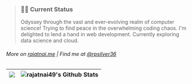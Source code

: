 <blockquote >
  <h3>  🧑‍💻  Current Status</h3>
  <p>Odyssey through the vast and ever-evolving realm of computer science! Trying to find peace in the overwhelming coding chaos. I'm delighted to lend a hand in web development. Currently exploring data science and cloud.</p>
</blockquote>
<h6>More on <a href="https://rajatnai.me/">rajatnai.me</a> | Find me at <a href="https://twitter.com/rpsilver36">@rpsilver36</a></h6>

| <img src ="https://github-readme-streak-stats.herokuapp.com?user=rajatnai49&theme=monokai-metallian&hide_border=true">  | <img alt="rajatnai49's Github Stats" src="https://denvercoder1-github-readme-stats.vercel.app/api/?username=rajatnai49&show_icons=true&include_all_commits=true&count_private=true&theme=react&hide_border=true&bg_color=1F222E&title_color=F85D7F&icon_color=F8D866"/> |
| -------- | ------- |

